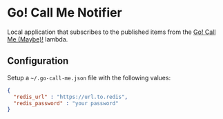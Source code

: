 # Go! Call Me Notifier

Local application that subscribes to the published items from the
[Go! Call Me (Maybe)!][go call me maybe] lambda.

## Configuration

Setup a `~/.go-call-me.json` file with the following values:

```json
{
  "redis_url" : "https://url.to.redis",
  "redis_password" : "your password"
}
```

[go call me maybe]: https://github.com/trueheart78/go-call-me-maybe
